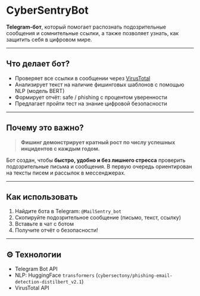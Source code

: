 # CyberSentryBot

**Telegram-бот**, который помогает распознать подозрительные сообщения и сомнительные ссылки, а также позволяет узнать, как защитить себя в цифровом мире.  

---

## Что делает бот?

- Проверяет все ссылки в сообщении через [VirusTotal](https://www.virustotal.com/)
- Анализирует текст на наличие фишинговых шаблонов с помощью NLP (модель BERT)
- Формирует отчёт: safe / phishing с процентом уверенности
- Предлагает пройти тест на знание цифровой безопасности

---

## Почему это важно?

> **Фишинг демонстрирует кратный рост по числу успешных инцидентов с каждым годом.**

Бот создан, чтобы **быстро, удобно и без лишнего стресса** проверить подозрительные письма и сообщения. В первую очередь ориентирован на тексты писем и рассылок в мессенджерах.

---

## Как использовать

1. Найдите бота в Telegram: `@MailSentry_bot`
2. Скопируйте подозрительное сообщение (письмо, текст, ссылку)
3. Вставьте в чат с ботом
4. Получите отчёт о безопасности!

---

## ⚙️ Технологии

-  Telegram Bot API
-  NLP: HuggingFace `transformers` (`cybersectony/phishing-email-detection-distilbert_v2.1`)
-  VirusTotal API

